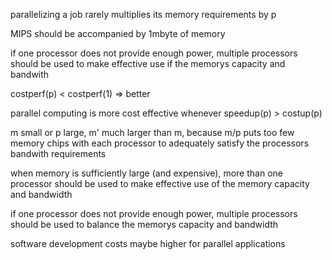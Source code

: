 parallelizing a job rarely multiplies its memory requirements by p

MIPS should be accompanied by 1mbyte of memory

if one processor does not provide enough power, multiple processors should be used to make effective use if the memorys capacity and bandwith

costperf(p) < costperf(1) => better

parallel computing is more cost effective whenever speedup(p) > costup(p)

m small or p large, m' much larger than m, because m/p puts too few memory chips with each processor to adequately satisfy the processors bandwith requirements

when memory is sufficiently large (and expensive), more than one processor should be used to make effective use of the memory capacity and bandwidth

if one processor does not provide enough power, multiple processors should be used to balance the memorys capacity and bandwidth

software development costs maybe higher for parallel applications